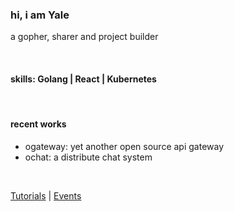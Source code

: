 ### hi, i am Yale
a gopher, sharer and project builder

</br>

#### skills: Golang | React | Kubernetes

</br>

#### recent works
- ogateway: yet another open source api gateway
- ochat: a distribute chat system 

</br>

[Tutorials](https://github.com/cbot918/tutorial)  |  [Events](https://github.com/cbot918/events)

<!-- ### Blog
- [Yale WebDev](https://cbot918.github.io/webblog)
- [Yale Tutor](https://cbot918.github.io/tutorblog)
- [Yale Code](https://cbot918.github.io/codeblog) -->

<!-- ### Projects
- [PO文網站 MERN](https://github.com/cbot918/igclone918)
- [線上即時共筆 MERN](https://github.com/cbot918/qdoc918)
- [PO文網站 Go重構版](https://github.com/cbot918/grpost-gozero)
- [文字網遊 FPO](https://github.com/cbot918/fss) -->
<!-- ### 🌱 project working on
- [grpost](https://github.com/cbot918/grpost) - a simlpe social website based on go postgres and react
- [qchat](https://github.com/cbot918/qchat) - a chat app

### 🌱 library working on
- [wsy](https://github.com/cbot918/liby/wsy) - a websocket app with zero dependency

### 🌱 library archieve
- [reacty](https://github.com/cbot918/reacty) - a react, jsx, babel, vite toolchain practice minimal poc implement 

### 😄 some fun project for myself
- [gob](https://github.com/cbot918/gob) - a build tool for quick start project
- [dbmg](https://github.com/cbot918/dbmg) - a minimal db migrate tool for person side-project use
- [infra-auto](https://github.com/cbot918/infra-auto) - some auto script that super convenient for me setup develope environment  
- [template](https://github.com/cbot918/template) - some template that I build when practicing someting, its very useful for me
- [tools](https://github.com/cbot918/tools) - build some tool for increase develop speed

<br>

### 🔭 links

#### Blog and tool
- blog: https://github.com/cbot918/youtube/tree/blog
- tools: https://github.com/cbot918/tools

#### Githubs 

- main: https://github.com/cbot918
- deprecated: https://github.com/nodev918
- deprecated: https://github.com/yale918



<!--
Here are some ideas to get you started:

- 
- 🌱 I’m currently learning ...
- 👯 I’m looking to collaborate on ...
- 🤔 I’m looking for help with ...
- 💬 Ask me about ...
- 📫 How to reach me: ...
- 😄 Pronouns: ...
- ⚡ Fun fact: ... --> 
